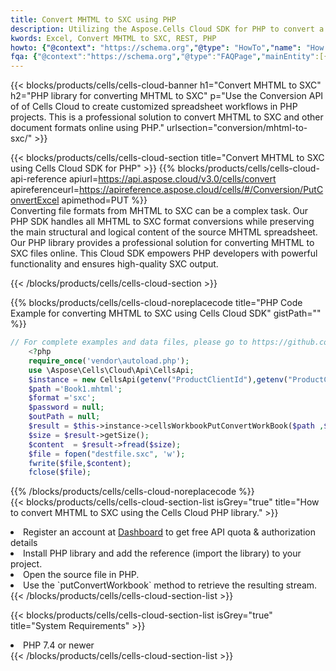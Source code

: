```yaml
---
title: Convert MHTML to SXC using PHP 
description: Utilizing the Aspose.Cells Cloud SDK for PHP to convert a MHTML format file to a SXC format file. 
kwords: Excel, Convert MHTML to SXC, REST, PHP
howto: {"@context": "https://schema.org","@type": "HowTo","name": "How to convert MHTML to SXC using the Cells Cloud PHP library.","description": "How to convert MHTML to SXC using the Cells Cloud PHP library.","image": {"@type": "ImageObject"},"url": "/php/conversion/mhtml-to-sxc/","step": [{ "@type": "HowToStep","name": "How to convert MHTML to SXC using the Cells Cloud PHP library. step 1", "image": {"@type": "ImageObject",},"url": "/php/conversion/mhtml-to-sxc/","text": "Register an account at <a href='https://dashboard.aspose.cloud/'>Dashboard</a> to get free API quota & authorization details",},{ "@type": "HowToStep","name": "How to convert MHTML to SXC using the Cells Cloud PHP library. step 1", "image": {"@type": "ImageObject",},"url": "/php/conversion/mhtml-to-sxc/","text": "Install PHP library and add the reference (import the library) to your project.",},{ "@type": "HowToStep","name": "How to convert MHTML to SXC using the Cells Cloud PHP library. step 1", "image": {"@type": "ImageObject",},"url": "/php/conversion/mhtml-to-sxc/","text": "Open the source file in PHP.",},{ "@type": "HowToStep","name": "How to convert MHTML to SXC using the Cells Cloud PHP library. step 1", "image": {"@type": "ImageObject",},"url": "/php/conversion/mhtml-to-sxc/","text": "Use the `putConvertWorkbook` method to retrieve the resulting stream.",}, ],"supply": {"@type": "HowToSupply","name": "document"},"tool": [{"@type": "HowToTool","name": "phpstorm, Visual Studio Code, Eclipse"},{"@type": "HowToTool","name": "Aspose Cells"}],"totalTime": "PT6M"}
fqa: {"@context":"https://schema.org","@type":"FAQPage","mainEntity":[{"@type":"Question","name":"Why convert file formats in C# using REST API?","acceptedAnswer":{"@type":"Answer","text":"Documents are encoded in many ways, and some files may be incompatible with the software you use. To open and read such files, just convert them to appropriate file formats.<br/><ol><li>Install .NET SDK and add the reference (import the library) to your project.</li><li>Open the source file in C# using REST API.</li><li>Call the PutConvertWorkbookRequest() method, passing an output filename with required extension.</li><li>Get the result of conversion as a separate file.</li></ol>"}},{"@type":"Question","name":"What file formats can I convert with your C# library?","acceptedAnswer":{"@type":"Answer","text":"We support a variety of file formats for conversion using .NET library, including XLSX, Excel, xls , PDF, CSV, HTML, Markdown, XML, PNG, JPG, TIFF, Json, TXT and many more."}},{"@type":"Question","name":"What is the maximum allowed file size for conversion using this .NET library?","acceptedAnswer":{"@type":"Answer","text":"There are no file size limits for format conversions using .NET library."}}]}
---
```



{{< blocks/products/cells/cells-cloud-banner h1="Convert MHTML to SXC" h2="PHP library for converting MHTML to SXC" p="Use the Conversion API of of Cells Cloud to create customized spreadsheet workflows in PHP projects. This is a professional solution to convert MHTML to SXC and other document formats online using PHP." urlsection="conversion/mhtml-to-sxc/" >}}

{{< blocks/products/cells/cells-cloud-section  title="Convert MHTML to SXC using Cells Cloud SDK for PHP" >}}
{{% blocks/products/cells/cells-cloud-api-reference  apiurl=https://api.aspose.cloud/v3.0/cells/convert  apireferenceurl=https://apireference.aspose.cloud/cells/#/Conversion/PutConvertExcel  apimethod=PUT %}}
<br/>
Converting file formats from MHTML to SXC can be a complex task. Our PHP SDK handles all MHTML to SXC format conversions while preserving the main structural and logical content of the source MHTML spreadsheet. Our PHP library provides a professional solution for converting MHTML to SXC files online. This Cloud SDK empowers PHP developers with powerful functionality and ensures high-quality SXC output.

{{< /blocks/products/cells/cells-cloud-section >}}

{{% blocks/products/cells/cells-cloud-noreplacecode title="PHP Code Example for converting MHTML to SXC using Cells Cloud SDK" gistPath="" %}}
 
```php
// For complete examples and data files, please go to https://github.com/aspose-cells-cloud/aspose-cells-cloud-php/
    <?php
    require_once('vendor\autoload.php');
    use \Aspose\Cells\Cloud\Api\CellsApi;
    $instance = new CellsApi(getenv("ProductClientId"),getenv("ProductClientSecret"));
    $path ='Book1.mhtml';    
    $format ='sxc';
    $password = null;
    $outPath = null;      
    $result = $this->instance->cellsWorkbookPutConvertWorkBook($path ,$format, $password,  $outPath);
    $size = $result->getSize();
    $content  = $result->fread($size);
    $file = fopen("destfile.sxc", 'w');
    fwrite($file,$content);
    fclose($file);
```
 
{{% /blocks/products/cells/cells-cloud-noreplacecode  %}}
<br/>
{{< blocks/products/cells/cells-cloud-section-list isGrey="true"  title="How to convert MHTML to SXC using the Cells Cloud PHP library." >}}
<li>Register an account at <a href="https://dashboard.aspose.cloud/">Dashboard</a> to get free API quota & authorization details</li>
<li>Install PHP library and add the reference (import the library) to your project.</li>
<li>Open the source file in PHP.</li>
<li>Use the `putConvertWorkbook` method to retrieve the resulting stream.</li>
{{< /blocks/products/cells/cells-cloud-section-list >}}

{{< blocks/products/cells/cells-cloud-section-list isGrey="true"  title="System Requirements" >}}
<li>PHP 7.4 or newer</li>
{{< /blocks/products/cells/cells-cloud-section-list >}}
